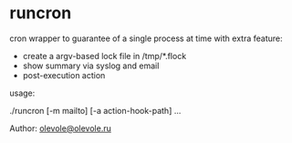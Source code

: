 # runcron

cron wrapper to guarantee of a single process at time with extra feature:

 * create a argv-based lock file in /tmp/*.flock
 * show summary via syslog and email
 * post-execution action

usage:

  ./runcron [-m mailto] [-a action-hook-path] <cmd> ...
  

Author: olevole@olevole.ru
